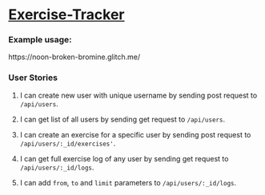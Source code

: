 # [Exercise-Tracker](https://www.freecodecamp.org/learn/back-end-development-and-apis/back-end-development-and-apis-projects/exercise-tracker)
<h3> Example usage: </h3>
https://noon-broken-bromine.glitch.me/
<h3> User Stories </h3>

1. I can create new user with unique username by sending post request to <code>/api/users</code>.

2. I can get list of all users by sending get request to <code>/api/users</code>.

3. I can create an exercise for a specific user by sending post request to <code>/api/users/:_id/exercises'</code>.

4. I can get full exercise log of any user by sending get request to <code>/api/users/:_id/logs</code>.

5. I can add <code>from</code>, <code>to</code> and <code>limit</code> parameters  to <code>/api/users/:_id/logs</code>.
